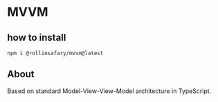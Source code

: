 # MVVM

## how to install

`npm i @rollinsafary/mvvm@latest`

## About

Based on standard Model-View-View-Model architecture in TypeScript.
